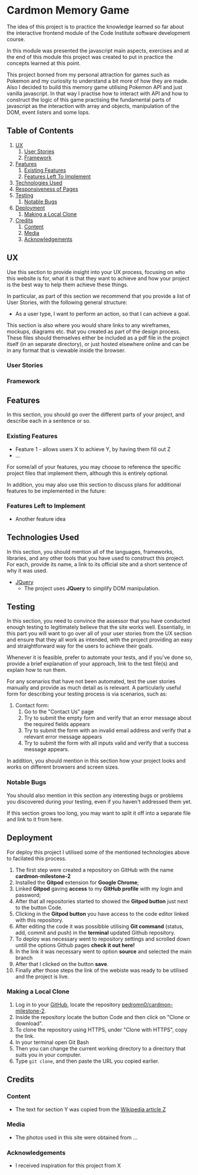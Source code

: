 # Cardmon Memory Game

The idea of this project is to practice the knowledge learned so far about the interactive frontend module of the Code Institute software development course.
 
In this module was presented the javascript main aspects, exercises and at the end of this module this project was created to put in practice the concepts learned at this point.
 
This project borned from my personal attraction for games such as Pokemon and my curiosity to understand a bit more of how they are made. Also I decided to build this memory game utilising Pokemon API and just vanilla javascript. In that way I practise how to interact with API and how to construct the logic of this game practising the fundamental parts of javascript as the interaction with array and objects, manipulation of the DOM, event listers and some lops.
 
## Table of Contents
1. [UX](#UX)
    1. [User Stories](#user-stories)
    1. [Framework](#framework)
1. [Features](#features)
    1. [Existing Features](#existing-features)
    1. [Features Left To Implement](#features-left-to-implement)
1. [Technologies Used](#technologies-used)
1. [Responsiveness of Pages](#responsiveness-of-pages)
1. [Testing](#testing)
    1. [Notable Bugs](#notable-bugs)
1. [Deployment](#deployment)
    1. [Making a Local Clone](#making-a-local-clone)
1. [Credits](#credits)
    1. [Content](#content)
    2. [Media](#media)
    3. [Acknowledgements](#acknowledgements)

## UX
 
Use this section to provide insight into your UX process, focusing on who this website is for, what it is that they want to achieve and how your project is the best way to help them achieve these things.

In particular, as part of this section we recommend that you provide a list of User Stories, with the following general structure:
- As a user type, I want to perform an action, so that I can achieve a goal.

This section is also where you would share links to any wireframes, mockups, diagrams etc. that you created as part of the design process. These files should themselves either be included as a pdf file in the project itself (in an separate directory), or just hosted elsewhere online and can be in any format that is viewable inside the browser.

### User Stories


### Framework


## Features

In this section, you should go over the different parts of your project, and describe each in a sentence or so.
 
### Existing Features
- Feature 1 - allows users X to achieve Y, by having them fill out Z
- ...

For some/all of your features, you may choose to reference the specific project files that implement them, although this is entirely optional.

In addition, you may also use this section to discuss plans for additional features to be implemented in the future:

### Features Left to Implement
- Another feature idea

## Technologies Used

In this section, you should mention all of the languages, frameworks, libraries, and any other tools that you have used to construct this project. For each, provide its name, a link to its official site and a short sentence of why it was used.

- [JQuery](https://jquery.com)
    - The project uses **JQuery** to simplify DOM manipulation.


## Testing

In this section, you need to convince the assessor that you have conducted enough testing to legitimately believe that the site works well. Essentially, in this part you will want to go over all of your user stories from the UX section and ensure that they all work as intended, with the project providing an easy and straightforward way for the users to achieve their goals.

Whenever it is feasible, prefer to automate your tests, and if you've done so, provide a brief explanation of your approach, link to the test file(s) and explain how to run them.

For any scenarios that have not been automated, test the user stories manually and provide as much detail as is relevant. A particularly useful form for describing your testing process is via scenarios, such as:

1. Contact form:
    1. Go to the "Contact Us" page
    2. Try to submit the empty form and verify that an error message about the required fields appears
    3. Try to submit the form with an invalid email address and verify that a relevant error message appears
    4. Try to submit the form with all inputs valid and verify that a success message appears.

In addition, you should mention in this section how your project looks and works on different browsers and screen sizes.

### Notable Bugs
You should also mention in this section any interesting bugs or problems you discovered during your testing, even if you haven't addressed them yet.

If this section grows too long, you may want to split it off into a separate file and link to it from here.

## Deployment

For deploy this project I utilised some of the mentioned technologies above to facilated this process.

1. The first step were created a repository on GitHub with the name **cardmon-milestone-2**
2. Installed the **Gitpod** extension for **Google Chrome**;
3. Linked **Gitpod** gaving **access** to my **GitHub profile** with my login and password;
4. After that all repositories started to showed the **Gitpod button** just next to the button Code.
5. Clicking in the **Gitpod button** you have access to the code editor linked with this repository.
6. After editing the code it was possibble utilising **Git command** (status, add, commit and push) in the **terminal** updated Github repository.
7. To deploy was necessary went to repository settings and scrolled down untill the options Github pages **check it out here!**
8. In the link it was necessary went to option **source** and selected the main branch
9. After that I clicked on the button **save**.
10. Finally after those steps the link of the webiste was ready to be utilised and the project is live.

### Making a Local Clone

1. Log in to your [GitHub](https://github.com/), locate the repository [pedromn0/cardmon-milestone-2](https://github.com/pedromn0/cardmon-milestone-2).
2. Inside the repository locate the button Code and then click on "Clone or download".
3. To clone the repository using HTTPS, under "Clone with HTTPS", copy the link.
4. In your terminal open Git Bash
5. Then you can change the current working directory to a directory that suits you in your computer.
6. Type `git clone`, and then paste the URL you copied earlier.

## Credits

### Content
- The text for section Y was copied from the [Wikipedia article Z](https://en.wikipedia.org/wiki/Z)

### Media
- The photos used in this site were obtained from ...

### Acknowledgements

- I received inspiration for this project from X